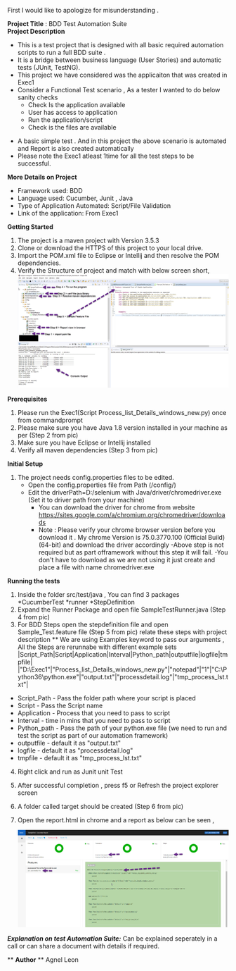 First I would like to apologize for misunderstanding .

**Project Title** : BDD Test Automation Suite </br>
**Project Description** </br>
   -  This is a test project that is designed with all basic required automation scripts to run a full BDD suite .
   -  It is a bridge between business language (User Stories) and automatic tests (JUnit, TestNG). 
   -  This project we have considered was the applicaiton that was created in Exec1
   -  Consider a Functional Test scenario , As a  tester I wanted to do below sanity checks</br>
        * Check Is the application available 
        * User has access to application 
        * Run the application/script 
        * Check is the files are available
	
* A basic simple test . And in this project the above scenario is automated and Report is also created automatically 
* Please note the Exec1 atleast 1time for all the test steps to be successful.
  
**More Details on Project** </br> 
  * Framework used: BDD 
  * Language used: Cucumber, Junit , Java 
  * Type of Application Automated: Script/File Validation
  * Link of the application: From Exec1
     
**Getting Started**
1. The project is a maven project with Version  3.5.3
2. Clone or download the HTTPS of this project to your local drive.
3. Import the POM.xml file to Eclipse or Intellij and then resolve the POM dependencies.
4. Verify the Structure of project and match with below screen short,
   ![alt text](projectStructure.jpg)


**Prerequisites**
1. Please run the Exec1(Script Process_list_Details_windows_new.py) once from commandprompt
2. Please make sure you have Java 1.8 version  installed in your machine as per  (Step 2 from pic)
3. Make sure you have Eclipse or Intellij  installed
4. Verify all maven dependencies (Step 3 from pic)

**Initial Setup**
1. The project needs config.properties files to be edited.
	* Open the config.properties file from Path (/config/) 
	* Edit the driverPath=D:/selenium with Java/driver/chromedriver.exe (Set it to driver path from your machine)
		* You can download the driver for chrome from website https://sites.google.com/a/chromium.org/chromedriver/downloads
		* Note : Please verify your chrome browser version  before you download it .
		   	  My chrome Version is  75.0.3770.100 (Official Build) (64-bit) and download the driver accordingly
			  -Above step is not required but as part offramework without this step it will fail.
			  -You don't have to download as we are not using it just create and place a file with name chromedriver.exe
			  
**Running the tests**

1. Inside the folder src/test/java , You can find 3 packages </br>
	*CucumberTest
	*runner
	*StepDefinition
2. Expand the Runner Package and open file SampleTestRunner.java (Step 4 from pic)
3. For BDD Steps open the stepdefinition file and open Sample_Test.feature file (Step 5 from pic) relate these steps with project description
  ** We are using Examples keyword to pass our arguments , All the Steps are rerunnabe with different example sets</br> 
  	|Script_Path|Script|Application|Interval|Python_path|outputfile|logfile|tmpfile|</br> 
		|"D:\Exec1\"|"Process_list_Details_windows_new.py"|"notepad"|"1"|"C:\\Python36\\python.exe"|"output.txt"|"processdetail.log"|"tmp_process_lst.txt"|
		
* Script_Path  - Pass the folder path where your script is placed
* Script - Pass the Script name 
* Application - Process that you need to pass to script 
* Interval - time in mins that you need to pass to script 
* Python_path - Pass the path of your python.exe file (we need to run and test the script as part of our automation framework)
* outputfile - default it as "output.txt"
* logfile - default it as "processdetail.log"
* tmpfile - default it as "tmp_process_lst.txt"
	
4. Right click and run as Junit unit Test
5. After successful completion , press f5 or Refresh the project explorer screen
6. A folder called target should be created (Step 6 from pic)
7. Open the report.html in chrome and a report as below can be seen ,

	![alt text](Report.jpg)
	
***Explanation on test Automation Suite:***
 Can be explained seperately in a call or can share a document with details if required.	

 ** **Author** **
 Agnel Leon

